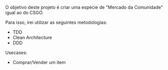 O objetivo deste projeto é criar uma espécie de "Mercado da Comunidade" igual ao do CSGO.

Para isso, irei utilizar as seguintes metodologias:

- TDD
- Clean Architecture
- DDD

Usecases:
- Comprar/Vender um item